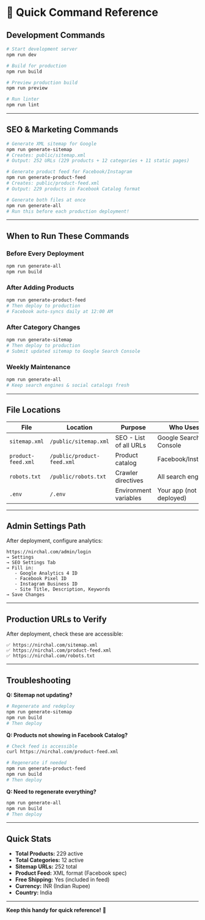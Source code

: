 # 🎯 Quick Command Reference

## Development Commands

```bash
# Start development server
npm run dev

# Build for production
npm run build

# Preview production build
npm run preview

# Run linter
npm run lint
```

---

## SEO & Marketing Commands

```bash
# Generate XML sitemap for Google
npm run generate-sitemap
# Creates: public/sitemap.xml
# Output: 252 URLs (229 products + 12 categories + 11 static pages)

# Generate product feed for Facebook/Instagram
npm run generate-product-feed
# Creates: public/product-feed.xml
# Output: 229 products in Facebook Catalog format

# Generate both files at once
npm run generate-all
# Run this before each production deployment!
```

---

## When to Run These Commands

### Before Every Deployment
```bash
npm run generate-all
npm run build
```

### After Adding Products
```bash
npm run generate-product-feed
# Then deploy to production
# Facebook auto-syncs daily at 12:00 AM
```

### After Category Changes
```bash
npm run generate-sitemap
# Then deploy to production
# Submit updated sitemap to Google Search Console
```

### Weekly Maintenance
```bash
npm run generate-all
# Keep search engines & social catalogs fresh
```

---

## File Locations

| File | Location | Purpose | Who Uses It |
|------|----------|---------|-------------|
| `sitemap.xml` | `/public/sitemap.xml` | SEO - List of all URLs | Google Search Console |
| `product-feed.xml` | `/public/product-feed.xml` | Product catalog | Facebook/Instagram |
| `robots.txt` | `/public/robots.txt` | Crawler directives | All search engines |
| `.env` | `/.env` | Environment variables | Your app (not deployed) |

---

## Admin Settings Path

After deployment, configure analytics:

```
https://nirchal.com/admin/login
→ Settings
→ SEO Settings Tab
→ Fill in:
   - Google Analytics 4 ID
   - Facebook Pixel ID
   - Instagram Business ID
   - Site Title, Description, Keywords
→ Save Changes
```

---

## Production URLs to Verify

After deployment, check these are accessible:

```
✅ https://nirchal.com/sitemap.xml
✅ https://nirchal.com/product-feed.xml
✅ https://nirchal.com/robots.txt
```

---

## Troubleshooting

**Q: Sitemap not updating?**
```bash
# Regenerate and redeploy
npm run generate-sitemap
npm run build
# Then deploy
```

**Q: Products not showing in Facebook Catalog?**
```bash
# Check feed is accessible
curl https://nirchal.com/product-feed.xml

# Regenerate if needed
npm run generate-product-feed
npm run build
# Then deploy
```

**Q: Need to regenerate everything?**
```bash
npm run generate-all
npm run build
# Then deploy
```

---

## Quick Stats

- **Total Products:** 229 active
- **Total Categories:** 12 active
- **Sitemap URLs:** 252 total
- **Product Feed:** XML format (Facebook spec)
- **Free Shipping:** Yes (included in feed)
- **Currency:** INR (Indian Rupee)
- **Country:** India

---

**Keep this handy for quick reference!** 📌

